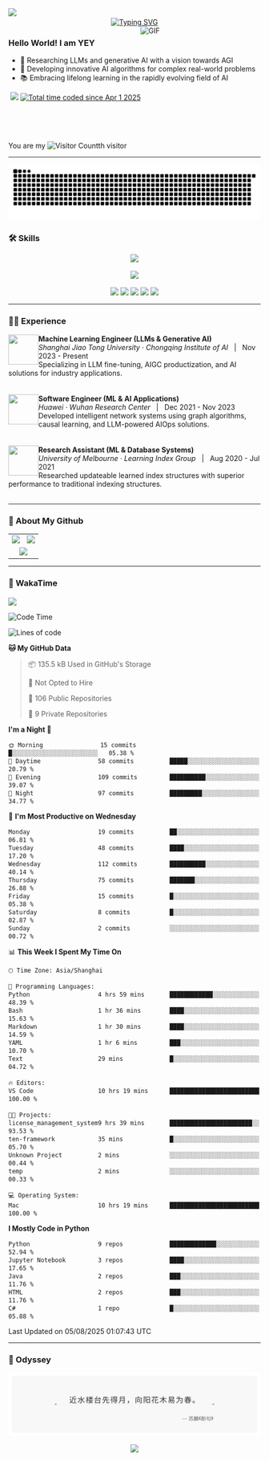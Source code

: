 <img src="http://andy-blog.oss-cn-beijing.aliyuncs.com/2025-04-01-Bottom_up.svg">

<div align="center">
  <!-- dynamic typing effect 动态打字效果 -->
  <div>
    <a href="https://yey.world/">
      <img src="https://readme-typing-svg.herokuapp.com?font=Fira+Code&duration=4000&pause=1000&color=58A6FF&width=435&lines=print(%22Hello%2C+World%22);穿越逆境，抵达繁星。&center=true" alt="Typing SVG" />
    </a>
  </div>
</div>

<a href="https://cdn-images-1.medium.com/v2/resize:fit:720/0*41inHKnPhGb04HsO.gif">
  <img align="right"  alt="GIF" src="https://cdn-images-1.medium.com/v2/resize:fit:720/0*41inHKnPhGb04HsO.gif" width="240"/>
</a>

### Hello World! I am <b>YEY<a target="_blank" href="javascript:;"></a></b>

- 🧠 Researching LLMs and generative AI with a vision towards AGI
- 🔬 Developing innovative AI algorithms for complex real-world problems
- 📚 Embracing lifelong learning in the rapidly evolving field of AI

<p align="left">
<a href="https://yey.world">
    <img src="https://img.shields.io/badge/YEY Blog-102.1K_Views-E65A65.svg?logo=google-analytics&logoColor=white" alt="" title="YEY Blog" /></a>
<a href="https://github.com/YEY11"><img src="https://komarev.com/ghpvc/?username=YEY11&abbreviated=true&color=f59e0b" /></a>
<a href="https://wakatime.com/@8e1088c8-85c7-4b24-abde-dc6f9fd0a008"><img src="https://wakatime.com/badge/user/8e1088c8-85c7-4b24-abde-dc6f9fd0a008.svg" alt="Total time coded since Apr 1 2025" /></a>
</p>
<br/>
<br/>
<br/>

You are my ![Visitor Count](https://profile-counter.glitch.me/YEY11/count.svg)th visitor

---

<!-- GitHub 贪吃蛇动画 -->
<picture>
  <source
    media="(prefers-color-scheme: dark)"
    srcset="https://raw.githubusercontent.com/YEY11/YEY11/output/github-snake-dark.svg"
  />
  <source
    media="(prefers-color-scheme: light)"
    srcset="https://raw.githubusercontent.com/YEY11/YEY11/output/github-snake.svg"
  />
  <img
    alt="github contribution grid snake animation"
    src="https://raw.githubusercontent.com/YEY11/YEY11/output/github-snake.svg"
  />
</picture>

### 🛠️ Skills

<p align="center">
  <a href="https://skillicons.dev">
    <!-- 编程语言和框架 -->
    <img src="https://skillicons.dev/icons?i=python,java,r,matlab,pytorch,fastapi,mysql,git" />
  </a>
</p>
<p align="center">
  <a href="https://skillicons.dev">
    <!-- 工具、平台和基础设施 -->
    <img src="https://skillicons.dev/icons?i=docker,kubernetes,linux,nginx,bash,vim,vscode,markdown" />
  </a>
</p>

<!-- https://github.com/badges/shields -->
<p align="center">
<a href="https://github.com/YEY11"><img src="https://img.shields.io/badge/GitHub-YEY-8b5cf6?logo=github&logoColor=white" /></a>
<a href="https://yey.world"><img src="https://img.shields.io/badge/Blog-YEY_Blog-EC9E27?logo=bloglovin&logoColor=white" /></a>
<a href="https://www.linkedin.com/in/yey11/"><img src="https://img.shields.io/badge/LinkedIn-YEY-0B66C2?logo=inspire&logoColor=white" /></a>
<a href="https://yey11.github.io/YEY11/wechat.html" target="_blank"><img src="https://img.shields.io/badge/WeChat-YEY-02C161?logo=wechat&logoColor=white" /></a>
<a href="mailto:yangye0329@outlook.com"><img src="https://img.shields.io/badge/Email-yangye0329@outlook.com-f43f5e?logo=gmail&logoColor=white" /></a>
</p>

---

### 🧑‍💻 Experience

<div>
  <img align="left" width="60" height="60" src="http://andy-blog.oss-cn-beijing.aliyuncs.com/2025-04-01-SJTU_emblem.svg"/>
  <div>
    <strong>Machine Learning Engineer (LLMs & Generative AI)</strong><br/>
    <em>Shanghai Jiao Tong University · Chongqing Institute of AI</em> &nbsp;&nbsp;|&nbsp;&nbsp; Nov 2023 - Present<br/>
    Specializing in LLM fine-tuning, AIGC productization, and AI solutions for industry applications.
  </div>
</div>

<br clear="left"/>
<br/>

<div>
  <img align="left" width="60" height="60" src="http://andy-blog.oss-cn-beijing.aliyuncs.com/2025-04-01-192402.png"/>
  <div>
    <strong>Software Engineer (ML & AI Applications)</strong><br/>
    <em>Huawei · Wuhan Research Center</em> &nbsp;&nbsp;|&nbsp;&nbsp; Dec 2021 - Nov 2023<br/>
    Developed intelligent network systems using graph algorithms, causal learning, and LLM-powered AIOps solutions.
  </div>
</div>

<br clear="left"/>
<br/>

<div>
  <img align="left" width="60" height="60" src="http://andy-blog.oss-cn-beijing.aliyuncs.com/2025-04-02-The_University_of_Melbourne_Logo.png"/>
  <div>
    <strong>Research Assistant (ML & Database Systems)</strong><br/>
    <em>University of Melbourne · Learning Index Group</em> &nbsp;&nbsp;|&nbsp;&nbsp; Aug 2020 - Jul 2021<br/>
    Researched updateable learned index structures with superior performance to traditional indexing structures.
  </div>
</div>

<br clear="left"/>

---

### 👾 About My Github

<div align="center">
  <table style="width:100%;">
    <tr>
      <!-- 第一个图片 -->
      <td align="center">
        <img height='200' src="https://github-readme-stats.vercel.app/api?username=YEY11&show_icons=true" />
      </td>
      <!-- 第二个图片 -->
      <td align="center">
        <img height='200' src="https://github-readme-stats.vercel.app/api/top-langs/?username=YEY11&layout=compact" />
      </td>
    </tr>
    <!-- 第三个图片 -->
    <tr>
      <td colspan="2" align="center">
        <img height="220" src="https://github-readme-activity-graph.vercel.app/graph?username=YEY11&theme=github-compact&hide_border=true&area=true" />
      </td>
    </tr>
  </table>
</div>

---

### 🚀 WakaTime

<img align="center" src="https://github-readme-stats.vercel.app/api/wakatime?username=YEY11&theme=transparent&hide_border=true&layout=compact&langs_count=20&range=all_time"/>

<!--START_SECTION:waka-->
![Code Time](http://img.shields.io/badge/Code%20Time-94%20hrs%2052%20mins-blue)

![Lines of code](https://img.shields.io/badge/From%20Hello%20World%20I%27ve%20Written-2.6%20million%20lines%20of%20code-blue)

**🐱 My GitHub Data** 

> 📦 135.5 kB Used in GitHub's Storage 
 > 
> 🚫 Not Opted to Hire
 > 
> 📜 106 Public Repositories 
 > 
> 🔑 9 Private Repositories 
 > 
**I'm a Night 🦉** 

```text
🌞 Morning                15 commits          █░░░░░░░░░░░░░░░░░░░░░░░░   05.38 % 
🌆 Daytime                58 commits          █████░░░░░░░░░░░░░░░░░░░░   20.79 % 
🌃 Evening                109 commits         ██████████░░░░░░░░░░░░░░░   39.07 % 
🌙 Night                  97 commits          █████████░░░░░░░░░░░░░░░░   34.77 % 
```
📅 **I'm Most Productive on Wednesday** 

```text
Monday                   19 commits          ██░░░░░░░░░░░░░░░░░░░░░░░   06.81 % 
Tuesday                  48 commits          ████░░░░░░░░░░░░░░░░░░░░░   17.20 % 
Wednesday                112 commits         ██████████░░░░░░░░░░░░░░░   40.14 % 
Thursday                 75 commits          ███████░░░░░░░░░░░░░░░░░░   26.88 % 
Friday                   15 commits          █░░░░░░░░░░░░░░░░░░░░░░░░   05.38 % 
Saturday                 8 commits           █░░░░░░░░░░░░░░░░░░░░░░░░   02.87 % 
Sunday                   2 commits           ░░░░░░░░░░░░░░░░░░░░░░░░░   00.72 % 
```


📊 **This Week I Spent My Time On** 

```text
🕑︎ Time Zone: Asia/Shanghai

💬 Programming Languages: 
Python                   4 hrs 59 mins       ████████████░░░░░░░░░░░░░   48.39 % 
Bash                     1 hr 36 mins        ████░░░░░░░░░░░░░░░░░░░░░   15.63 % 
Markdown                 1 hr 30 mins        ████░░░░░░░░░░░░░░░░░░░░░   14.59 % 
YAML                     1 hr 6 mins         ███░░░░░░░░░░░░░░░░░░░░░░   10.70 % 
Text                     29 mins             █░░░░░░░░░░░░░░░░░░░░░░░░   04.72 % 

🔥 Editors: 
VS Code                  10 hrs 19 mins      █████████████████████████   100.00 % 

🐱‍💻 Projects: 
license_management_system9 hrs 39 mins       ███████████████████████░░   93.53 % 
ten-framework            35 mins             █░░░░░░░░░░░░░░░░░░░░░░░░   05.70 % 
Unknown Project          2 mins              ░░░░░░░░░░░░░░░░░░░░░░░░░   00.44 % 
temp                     2 mins              ░░░░░░░░░░░░░░░░░░░░░░░░░   00.33 % 

💻 Operating System: 
Mac                      10 hrs 19 mins      █████████████████████████   100.00 % 
```

**I Mostly Code in Python** 

```text
Python                   9 repos             █████████████░░░░░░░░░░░░   52.94 % 
Jupyter Notebook         3 repos             ████░░░░░░░░░░░░░░░░░░░░░   17.65 % 
Java                     2 repos             ███░░░░░░░░░░░░░░░░░░░░░░   11.76 % 
HTML                     2 repos             ███░░░░░░░░░░░░░░░░░░░░░░   11.76 % 
C#                       1 repo              █░░░░░░░░░░░░░░░░░░░░░░░░   05.88 % 
```




 Last Updated on 05/08/2025 01:07:43 UTC
<!--END_SECTION:waka-->

---

### 🌙 Odyssey

<p align="center">
  <img src=".github/quote.svg">
</p>

<p align="center">
<img src="https://capsule-render.vercel.app/api?type=waving&color=timeGradient&height=200&&section=footer&text=THE%20END!&fontSize=90&fontAlign=50&fontAlignY=70&desc=Hope%20your%20program%20is%20bug-free!&descAlign=50&descSize=30&descAlignY=40&animation=twinkling">
</p>
